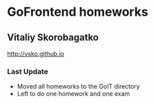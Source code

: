 # GoFrontend homeworks
## Vitaliy Skorobagatko
http://vsko.github.io

### Last Update
- Moved all homeworks to the GoIT directory
- Left to do one homework and one exam
